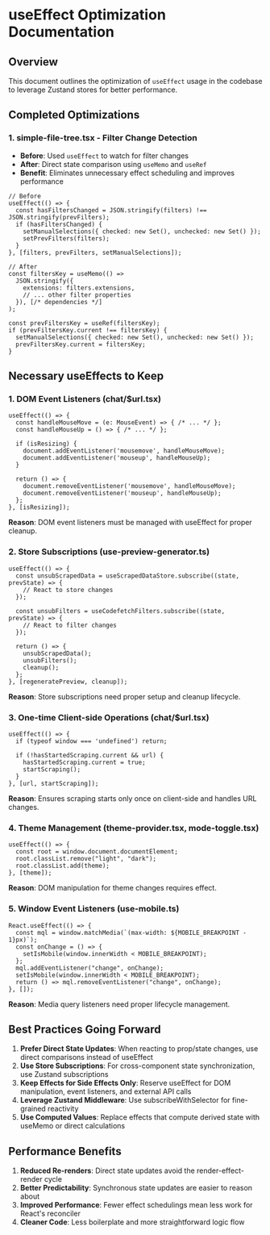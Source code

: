 # useEffect Optimization Documentation

## Overview
This document outlines the optimization of `useEffect` usage in the codebase to leverage Zustand stores for better performance.

## Completed Optimizations

### 1. **simple-file-tree.tsx** - Filter Change Detection
- **Before**: Used `useEffect` to watch for filter changes
- **After**: Direct state comparison using `useMemo` and `useRef`
- **Benefit**: Eliminates unnecessary effect scheduling and improves performance

```tsx
// Before
useEffect(() => {
  const hasFiltersChanged = JSON.stringify(filters) !== JSON.stringify(prevFilters);
  if (hasFiltersChanged) {
    setManualSelections({ checked: new Set(), unchecked: new Set() });
    setPrevFilters(filters);
  }
}, [filters, prevFilters, setManualSelections]);

// After
const filtersKey = useMemo(() => 
  JSON.stringify({
    extensions: filters.extensions,
    // ... other filter properties
  }), [/* dependencies */]
);

const prevFiltersKey = useRef(filtersKey);
if (prevFiltersKey.current !== filtersKey) {
  setManualSelections({ checked: new Set(), unchecked: new Set() });
  prevFiltersKey.current = filtersKey;
}
```

## Necessary useEffects to Keep

### 1. **DOM Event Listeners** (chat/$url.tsx)
```tsx
useEffect(() => {
  const handleMouseMove = (e: MouseEvent) => { /* ... */ };
  const handleMouseUp = () => { /* ... */ };
  
  if (isResizing) {
    document.addEventListener('mousemove', handleMouseMove);
    document.addEventListener('mouseup', handleMouseUp);
  }
  
  return () => {
    document.removeEventListener('mousemove', handleMouseMove);
    document.removeEventListener('mouseup', handleMouseUp);
  };
}, [isResizing]);
```
**Reason**: DOM event listeners must be managed with useEffect for proper cleanup.

### 2. **Store Subscriptions** (use-preview-generator.ts)
```tsx
useEffect(() => {
  const unsubScrapedData = useScrapedDataStore.subscribe((state, prevState) => {
    // React to store changes
  });
  
  const unsubFilters = useCodefetchFilters.subscribe((state, prevState) => {
    // React to filter changes
  });
  
  return () => {
    unsubScrapedData();
    unsubFilters();
    cleanup();
  };
}, [regeneratePreview, cleanup]);
```
**Reason**: Store subscriptions need proper setup and cleanup lifecycle.

### 3. **One-time Client-side Operations** (chat/$url.tsx)
```tsx
useEffect(() => {
  if (typeof window === 'undefined') return;
  
  if (!hasStartedScraping.current && url) {
    hasStartedScraping.current = true;
    startScraping();
  }
}, [url, startScraping]);
```
**Reason**: Ensures scraping starts only once on client-side and handles URL changes.

### 4. **Theme Management** (theme-provider.tsx, mode-toggle.tsx)
```tsx
useEffect(() => {
  const root = window.document.documentElement;
  root.classList.remove("light", "dark");
  root.classList.add(theme);
}, [theme]);
```
**Reason**: DOM manipulation for theme changes requires effect.

### 5. **Window Event Listeners** (use-mobile.ts)
```tsx
React.useEffect(() => {
  const mql = window.matchMedia(`(max-width: ${MOBILE_BREAKPOINT - 1}px)`);
  const onChange = () => {
    setIsMobile(window.innerWidth < MOBILE_BREAKPOINT);
  };
  mql.addEventListener("change", onChange);
  setIsMobile(window.innerWidth < MOBILE_BREAKPOINT);
  return () => mql.removeEventListener("change", onChange);
}, []);
```
**Reason**: Media query listeners need proper lifecycle management.

## Best Practices Going Forward

1. **Prefer Direct State Updates**: When reacting to prop/state changes, use direct comparisons instead of useEffect
2. **Use Store Subscriptions**: For cross-component state synchronization, use Zustand subscriptions
3. **Keep Effects for Side Effects Only**: Reserve useEffect for DOM manipulation, event listeners, and external API calls
4. **Leverage Zustand Middleware**: Use subscribeWithSelector for fine-grained reactivity
5. **Use Computed Values**: Replace effects that compute derived state with useMemo or direct calculations

## Performance Benefits

1. **Reduced Re-renders**: Direct state updates avoid the render-effect-render cycle
2. **Better Predictability**: Synchronous state updates are easier to reason about
3. **Improved Performance**: Fewer effect schedulings mean less work for React's reconciler
4. **Cleaner Code**: Less boilerplate and more straightforward logic flow 